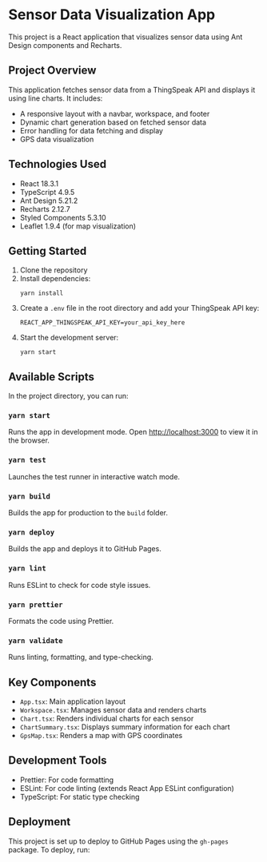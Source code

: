 # Sensor Data Visualization App

This project is a React application that visualizes sensor data using Ant Design components and Recharts.

## Project Overview

This application fetches sensor data from a ThingSpeak API and displays it using line charts. It includes:

- A responsive layout with a navbar, workspace, and footer
- Dynamic chart generation based on fetched sensor data
- Error handling for data fetching and display
- GPS data visualization

## Technologies Used

- React 18.3.1
- TypeScript 4.9.5
- Ant Design 5.21.2
- Recharts 2.12.7
- Styled Components 5.3.10
- Leaflet 1.9.4 (for map visualization)

## Getting Started

1. Clone the repository
2. Install dependencies:
   ```
   yarn install
   ```
3. Create a `.env` file in the root directory and add your ThingSpeak API key:
   ```
   REACT_APP_THINGSPEAK_API_KEY=your_api_key_here
   ```
4. Start the development server:
   ```
   yarn start
   ```

## Available Scripts

In the project directory, you can run:

### `yarn start`

Runs the app in development mode. Open [http://localhost:3000](http://localhost:3000) to view it in the browser.

### `yarn test`

Launches the test runner in interactive watch mode.

### `yarn build`

Builds the app for production to the `build` folder.

### `yarn deploy`

Builds the app and deploys it to GitHub Pages.

### `yarn lint`

Runs ESLint to check for code style issues.

### `yarn prettier`

Formats the code using Prettier.

### `yarn validate`

Runs linting, formatting, and type-checking.

## Key Components

- `App.tsx`: Main application layout
- `Workspace.tsx`: Manages sensor data and renders charts
- `Chart.tsx`: Renders individual charts for each sensor
- `ChartSummary.tsx`: Displays summary information for each chart
- `GpsMap.tsx`: Renders a map with GPS coordinates

## Development Tools

- Prettier: For code formatting
- ESLint: For code linting (extends React App ESLint configuration)
- TypeScript: For static type checking

## Deployment

This project is set up to deploy to GitHub Pages using the `gh-pages` package. To deploy, run:
